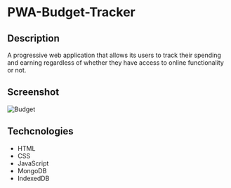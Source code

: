# PWA-Budget-Tracker

## Description
A progressive web application that allows its users to track their spending and earning regardless of 
whether they have access to online functionality or not. 

## Screenshot 
![Budget](https://user-images.githubusercontent.com/66571617/104135999-b2f7b780-5350-11eb-8735-322cdc95d717.PNG)
## Techcnologies
* HTML
* CSS
* JavaScript
* MongoDB
* IndexedDB

## 